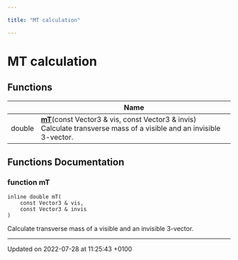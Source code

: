 ```yaml
---

title: "MT calculation"

---
```


# MT calculation



## Functions

|                | Name           |
| -------------- | -------------- |
| double | **[mT](http://example.org/modules/group__momutils__vec3__mt/#function-mt)**(const Vector3 & vis, const Vector3 & invis)<br>Calculate transverse mass of a visible and an invisible 3-vector.  |


## Functions Documentation

### function mT

```
inline double mT(
    const Vector3 & vis,
    const Vector3 & invis
)
```

Calculate transverse mass of a visible and an invisible 3-vector. 





-------------------------------

Updated on 2022-07-28 at 11:25:43 +0100